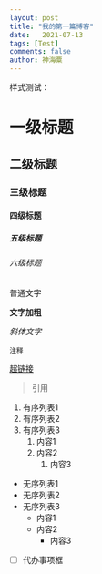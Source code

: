```yaml
---
layout: post
title: "我的第一篇博客"
date:   2021-07-13
tags: [Test]
comments: false
author: 神海粟
---
```


 样式测试：

# 一级标题

## 二级标题

### 三级标题

#### 四级标题

##### 五级标题

###### 六级标题

普通文字

**文字加粗**

*斜体文字*

`注释`

[超链接](http://shenhaisu.github.io)

> 引用

1. 有序列表1
2. 有序列表2
3. 有序列表3
   1. 内容1
   2. 内容2
      1. 内容3

- 无序列表1
- 无序列表2
- 无序列表3
  - 内容1
  - 内容2
    - 内容3

- [ ] 代办事项框